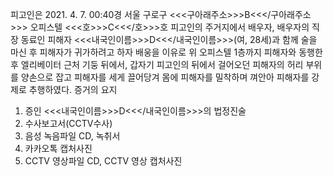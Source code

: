 피고인은 2021. 4. 7. 00:40경 서울 구로구 <<<구아래주소>>>B<<</구아래주소>>> 오피스텔 <<<호>>>C<<</호>>>호 피고인의 주거지에서 배우자, 배우자의 직장 동료인 피해자 <<<내국인이름>>>D<<</내국인이름>>>(여, 28세)과 함께 술을 마신 후 피해자가 귀가하려고 하자 배웅을 이유로 위 오피스텔 1층까지 피해자와 동행한 후 엘리베이터 근처 기둥 뒤에서, 갑자기 피고인의 뒤에서 걸어오던 피해자의 허리 부위를 양손으로 잡고 피해자를 세게 끌어당겨 몸에 피해자를 밀착하며 껴안아 피해자를 강제로 추행하였다. 증거의 요지
1. 증인 <<<내국인이름>>>D<<</내국인이름>>>의 법정진술
1. 수사보고서(CCTV수사)
1. 음성 녹음파일 CD, 녹취서
1. 카카오톡 캡처사진
1. CCTV 영상파일 CD, CCTV 영상 캡처사진